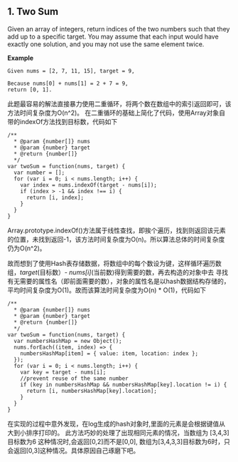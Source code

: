 ## 1. Two Sum ##
Given an array of integers, return indices of the two numbers such that they add up to a specific target.
You may assume that each input would have exactly one solution, and you may not use the same element twice.

**Example**

    Given nums = [2, 7, 11, 15], target = 9,
    
    Because nums[0] + nums[1] = 2 + 7 = 9,
    return [0, 1].

此题最容易的解法直接暴力使用二重循环，将两个数在数组中的索引返回即可，该方法时间复杂度为O(n^2)。
在二重循环的基础上简化了代码，使用Array对象自带的indexOf方法找到目标数，代码如下
    
    /**
      * @param {number[]} nums
      * @param {number} target
      * @return {number[]}
      */
    var twoSum = function(nums, target) {
      var number = [];
      for (var i = 0; i < nums.length; i++) {
        var index = nums.indexOf(target - nums[i]);
        if (index > -1 && index !== i) {
          return [i, index];
        }
      }
    }
 
 Array.prototype.indexOf()方法属于线性查找，即挨个遍历，找到则返回该元素的位置，未找到返回-1，该方法时间复杂度为O(n)。所以算法总体的时间复杂度
 仍为O(n^2)。
 
 故而想到了使用Hash表存储数据，将数组中的每个数设为键，这样循环遍历数组，*target*(目标数）- *nums[i]*(当前数)得到需要的数，再去构造的对象中去
 寻找有无需要的属性名（即前面需要的数），对象的属性名是以hash数据结构存储的，平均时间复杂度为O(1)。故而该算法时间复杂度为O(n) * O(1)，代码如下
    
	/**
      * @param {number[]} nums
      * @param {number} target
      * @return {number[]}
      */
    var twoSum = function(nums, target) {
      var numbersHashMap = new Object();
      nums.forEach((item, index) => {
        numbersHashMap[item] = { value: item, location: index };
      });
      for (var i = 0; i < nums.length; i++) {
        var key = target - nums[i];
        //prevent reuse of the same number
        if (key in numbersHashMap && numbersHashMap[key].location != i) {
          return [i, numbersHashMap[key].location];
        }
      }
    }
   
  在实现的过程中意外发现，在log生成的hash对象时,里面的元素是会根据键值从大到小排序打印的。
  此方法巧妙的处理了出现相同元素的情况，当数组为 [3,4,3] 目标数为6 这种情况时,会返回[0,2]而不是[0,0],
  数组为[3,4,3,3]目标数为6时，只会返回[0,3]这种情况。具体原因自己琢磨下吧。    

 

